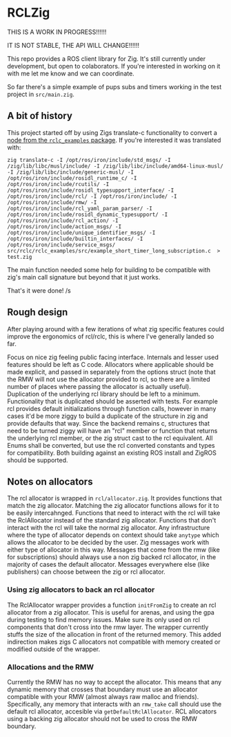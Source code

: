 # RCLZig

THIS IS A WORK IN PROGRESS!!!!!!

IT IS NOT STABLE, THE API WILL CHANGE!!!!!!

This repo provides a ROS client library for Zig.
It's still currently under development, but open to colaborators.
If you're interested in working on it with me let me know and we can coordinate.

So far there's a simple example of pups subs and timers working in the test project in `src/main.zig`.

## A bit of history

This project started off by using Zigs translate-c functionality to convert a [node from the `rclc_examples` package](https://github.com/ros2/rclc/blob/iron/rclc_examples/src/example_short_timer_long_subscription.c).
If you're interested it was translated with:

`zig translate-c -I /opt/ros/iron/include/std_msgs/ -I /zig/lib/libc/musl/include/ -I /zig/lib/libc/include/amd64-linux-musl/ -I /zig/lib/libc/include/generic-musl/ -I /opt/ros/iron/include/rosidl_runtime_c/ -I /opt/ros/iron/include/rcutils/ -I /opt/ros/iron/include/rosidl_typesupport_interface/ -I /opt/ros/iron/include/rcl/ -I /opt/ros/iron/include/ -I /opt/ros/iron/include/rmw/ -I /opt/ros/iron/include/rcl_yaml_param_parser/ -I /opt/ros/iron/include/rosidl_dynamic_typesupport/ -I /opt/ros/iron/include/rcl_action/ -I /opt/ros/iron/include/action_msgs/ -I /opt/ros/iron/include/unique_identifier_msgs/ -I /opt/ros/iron/include/builtin_interfaces/ -I /opt/ros/iron/include/service_msgs/ src/rclc/rclc_examples/src/example_short_timer_long_subscription.c  > test.zig` 

The main function needed some help for building to be compatible with zig's main call signature but beyond that it just works.

That's it were done! /s

## Rough design

After playing around with a few iterations of what zig specific features could improve the ergonomics of rcl/rclc, this is where I've generally landed so far.

Focus on nice zig feeling public facing interface.
Internals and lesser used features should be left as C code.
Allocators where applicable should be made explicit, and passed in separately from the options struct (note that the RMW will not use the allocator provided to rcl, so there are a limited number of places where passing the allocator is actually useful).
Duplication of the underlying rcl library should be left to a minimum.
Functionality that is duplicated should be asserted with tests.
For example rcl provides default initializations through function calls, however in many cases it'd be more ziggy to build a duplicate of the structure in zig and provide defaults that way. 
Since the backend remains c, structures that need to be turned ziggy will have an "rcl" member or function that returns the underlying rcl member, or the zig struct cast to the rcl equivalent.
All Enums shall be converted, but use the rcl converted constants and types for compatibility.
Both building against an existing ROS install and ZigROS should be supported.

## Notes on allocators

The rcl allocator is wrapped in `rcl/allocator.zig`.
It provides functions that match the zig allocator.
Matching the zig allocator functions allows for it to be easily intercahnged.
Functions that need to interact with the rcl will take the RclAllocator instead of the standard zig allocator.
Functions that don't interact with the rcl will take the normal zig allocator.
Any infrastructure where the type of allocator depends on context should take `anytype` which allows the allocator to be decided by the user.
Zig messages work with either type of allocator in this way.
Messages that come from the rmw (like for subscriptions) should always use a non zig backed rcl allocator, in the majority of cases the default allocator.
Messages everywhere else (like publishers) can choose between the zig or rcl allocator.

### Using zig allocators to back an rcl allocator

The RclAllocator wrapper provides a function `initFromZig` to create an rcl allocator from a zig allocator.
This is useful for arenas, and using the gpa during testing to find memory issues.
Make sure its only used on rcl components that don't cross into the rmw layer.
The wrapper currently stuffs the size of the allocation in front of the returned memory.
This added indirection makes zigs C allocators not compatible with memory created or modified outside of the wrapper.

### Allocations and the RMW

Currently the RMW has no way to accept the allocator.
This means that any dynamic memory that crosses that boundary must use an allocator compatible with your RMW (almost always raw malloc and friends).
Specifically, any memory that interacts with an `rmw_take` call should use the default rcl allocator, accesible via `getDefaultRclAllocator`.
RCL allocators using a backing zig allocator should not be used to cross the RMW boundary.
